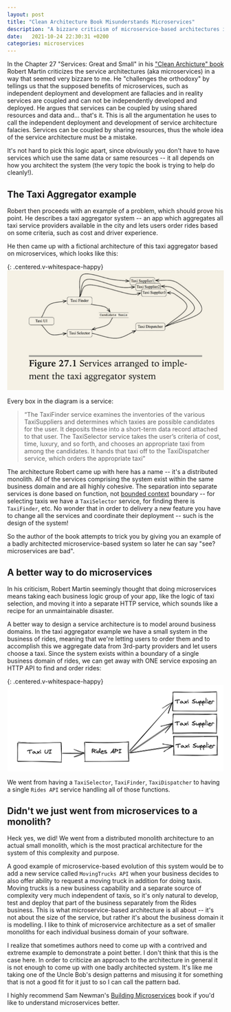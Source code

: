 ```yaml
---
layout: post
title: "Clean Architecture Book Misunderstands Microservices"
description: "A bizzare criticism of microservice-based architectures in the Clean Architecture book by Robert Martin"
date:   2021-10-24 22:30:31 +0200
categories: microservices
---
```

In the Chapter 27 "Services: Great and Small" in his ["Clean Archicture" book](https://www.amazon.com/Clean-Architecture-Craftsmans-Software-Structure/dp/0134494164) Robert Martin criticizes the service architectures (aka microservices) in a way that seemed very bizzare to me. He "challenges the orthodoxy" by tellings us that the supposed benefits of microservices, such as independent deployment and development are fallacies and in reality services are coupled and can not be independently developed and deployed. He argues that services can be coupled by using shared resources and data and... that's it. This is all the argumentation he uses to call the independent deployment and development of service architecture falacies. Services can be coupled by sharing resources, thus the whole idea of the service architecture must be a mistake.

It's not hard to pick this logic apart, since obviously you don't have to have services which use the same data or same resources -- it all depends on how you architect the system (the very topic the book is trying to help do cleanly!).

## The Taxi Aggregator example

Robert then proceeds with an example of a problem, which should prove his point. He describes a taxi aggregator system -- an app which aggregates all taxi service providers available in the city and lets users order rides based on some criteria, such as cost and driver experience.

He then came up with a fictional architecture of this taxi aggregator based on microservices, which looks like this:

{: .centered.v-whitespace-happy}
![not secure!](/assets/taxi-aggregator-arch.jpg)

Every box in the diagram is a service:

> “The TaxiFinder service examines the inventories of the various TaxiSuppliers and determines which taxies are possible candidates for the user. It deposits these into a short-term data record attached to that user. The TaxiSelector service takes the user’s criteria of cost, time, luxury, and so forth, and chooses an appropriate taxi from among the candidates. It hands that taxi off to the TaxiDispatcher service, which orders the appropriate taxi”

The architecture Robert came up with here has a name -- it's a distributed monolith. All of the services comprising the system exist within the same business domain and are all highly cohesive. The separation into separate services is done based on function, not [bounded context](https://martinfowler.com/bliki/BoundedContext.html) boundary -- for selecting taxis we have a `TaxiSelector` service, for finding there is `TaxiFinder`, etc. No wonder that in order to delivery a new feature you have to change all the services and coordinate their deployment -- such is the design of the system!

So the author of the book attempts to trick you by giving you an example of a badly architected microservice-based system so later he can say "see? microservices are bad".

## A better way to do microservices

In his criticism, Robert Martin seemingly thought that doing microservices means taking each business logic group of your app, like the logic of taxi selection, and moving it into a separate HTTP service, which sounds like a recipe for an unmaintainable disaster.

A better way to design a service architecture is to model around business domains. In the taxi aggregator example we have a small system in the business of rides, meaning that we're letting users to order them and to accomplish this we aggregate data from 3rd-party providers and let users choose a taxi. Since the system exists within a boundary of a single business domain of rides, we can get away with ONE service exposing an HTTP API to find and order rides:

{: .centered.v-whitespace-happy}
![not secure!](/assets/better-arch.png)

We went from having a `TaxiSelector`, `TaxiFinder`, `TaxiDispatcher` to having a single `Rides API` service handling all of those functions.

## Didn't we just went from microservices to a monolith?

Heck yes, we did! We went from a distributed monolith architecture to an actual small monolith, which is the most practical architecture for the system of this complexity and purpose.

A good example of microservice-based evolution of this system would be to add a new service called `MovingTrucks API` when your business decides to also offer ability to request a moving truck in addition for doing taxis. Moving trucks is a new business capability and a separate source of complexity very much independent of taxis, so it's only natural to develop, test and deploy that part of the business separately from the Rides business. This is what microservice-based architecture is all about -- it's not about the size of the service, but rather it's about the business domain it is modelling. I like to think of microservice architecture as a set of smaller monoliths for each individual business domain of your software.

I realize that sometimes authors need to come up with a contrived and extreme example to demonstrate a point better. I don't think that this is the case here. In order to criticize an approach to the architecture in general it is not enough to come up with one badly architected system. It's like me taking one of the Uncle Bob's design patterns and misusing it for something that is not a good fit for it just to so I can call the pattern bad.

I highly recommend Sam Newman's [Building Microservices](https://samnewman.io/books/building_microservices/) book if you'd like to understand microservices better.